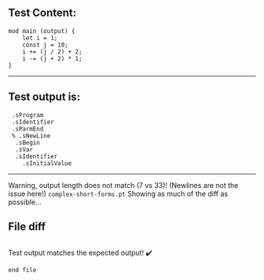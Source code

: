 
Test Content: 
-------------------------
```
mod main (output) {
    let i = 1;
    const j = 10;
    i += (j / 2) + 2;
    i -= (j + 2) * 1;
}
```
------------------------
Test output is: 
-------------------------
```
 .sProgram
 .sIdentifier
 .sParmEnd
 % .sNewLine
  .sBegin
  .sVar
  .sIdentifier
    .sInitialValue

```
------------------------
Warning, output length does not match (7 vs 33)!  (Newlines are not the issue here!) `complex-short-forms.pt`
Showing as much of the diff as possible...

File diff
-------------------------
```diff

```
Test output matches the expected output! :heavy_check_mark:

```
end file
